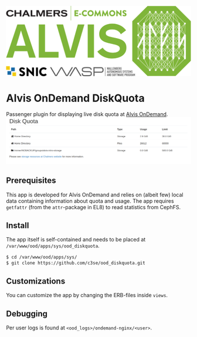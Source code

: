 ![Alvis](alvis_logo.svg)
# Alvis OnDemand DiskQuota

Passenger plugin for displaying live disk quota at [Alvis OnDemand](https://portal.c3se.chalmers.se).
![diskquota](diskquota.png)

## Prerequisites

This app is developed for Alvis OnDemand and relies on (albeit few) local data
containing information about quota and usage. The app requires `getfattr` (from the
`attr`-package in EL8) to read statistics from CephFS.

## Install
The app itself is self-contained and needs to be placed at
`/var/www/ood/apps/sys/ood_diskquota`.

```
$ cd /var/www/ood/apps/sys/
$ git clone https://github.com/c3se/ood_diskquota.git
```

## Customizations
You can customize the app by changing the ERB-files inside `views`.

## Debugging
Per user logs is found at `<ood_logs>/ondemand-nginx/<user>`.
